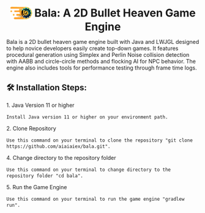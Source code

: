 <p align="center">
  <img src="BALA - LOGO (TRANSPARENT).png" alt="BALA LOGO" width="60" style="vertical-align: middle;"/>
  <span style="font-size: 2em; font-weight: bold; vertical-align: middle;">Bala: A 2D Bullet Heaven Game Engine</span>
</p>

<p>Bala is a 2D bullet heaven game engine built with Java and LWJGL designed to help novice developers easily create top-down games. It features procedural generation using Simplex and Perlin Noise collision detection with AABB and circle-circle methods and flocking AI for NPC behavior. The engine also includes tools for performance testing through frame time logs.</p>

<h2>🛠️ Installation Steps:</h2>

<p>1. Java Version 11 or higher</p>

```
Install Java version 11 or higher on your environment path.
```

<p>2. Clone Repository</p>

```
Use this command on your terminal to clone the repository "git clone https://github.com/aiaiaiex/bala.git".
```

<p>4. Change directory to the repository folder</p>

```
Use this command on your terminal to change directory to the repository folder "cd bala".
```

<p>5. Run the Game Engine</p>

```
Use this command on your terminal to run the game engine "gradlew run".
```